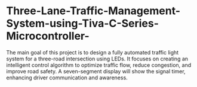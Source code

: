 # Three-Lane-Traffic-Management-System-using-Tiva-C-Series-Microcontroller-
The main goal of this project is to design a fully automated traffic light system for a three-road intersection using LEDs. It focuses on creating an intelligent control algorithm to optimize traffic flow, reduce congestion, and improve road safety. A seven-segment display will show the signal timer, enhancing driver communication and awareness.
